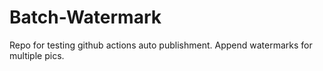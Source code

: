 # Batch-Watermark
Repo for testing github actions auto publishment. Append watermarks for multiple pics. 
